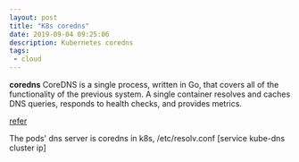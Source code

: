 ```yaml
---
layout: post
title: "K8s coredns"
date: 2019-09-04 09:25:06
description: Kubernetes coredns
tags:
 - cloud
---
```


**coredns**
CoreDNS is a single process, written in Go, that covers all of the functionality of the previous system. A single container resolves and caches DNS queries, responds to health checks, and provides metrics.


[refer](https://shogokobayashi.com/2018/10/02/k8s-08-coredns/)

The pods' dns server is coredns in k8s, 
/etc/resolv.conf
[service kube-dns cluster ip]
